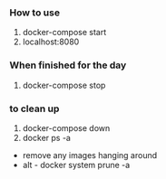 ### How to use
1. docker-compose start
2. localhost:8080

### When finished for the day
1. docker-compose stop

### to clean up
1. docker-compose down
2. docker ps -a
  * remove any images hanging around
  * alt - docker system prune -a
